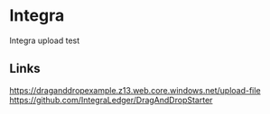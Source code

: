 # Integra

Integra upload test


## Links

https://draganddropexample.z13.web.core.windows.net/upload-file
https://github.com/IntegraLedger/DragAndDropStarter